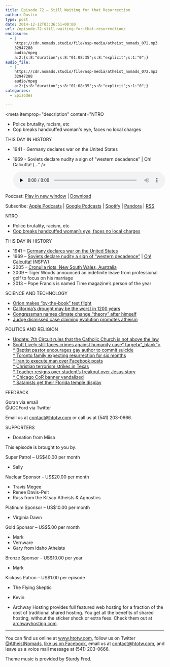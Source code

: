 ```yaml
---
title: Episode 72 – Still Waiting for that Resurrection
author: Dustin
type: post
date: 2014-12-12T03:36:51+00:00
url: /episode-72-still-waiting-for-that-resurrection/
enclosure:
  - |
    https://cdn.nomads.studio/file/nsp-media/atheist_nomads_072.mp3
    32947288
    audio/mpeg
    a:2:{s:8:"duration";s:8:"01:08:35";s:8:"explicit";s:1:"0";}
audio_file:
  - |
    https://cdn.nomads.studio/file/nsp-media/atheist_nomads_072.mp3
    32947288
    audio/mpeg
    a:2:{s:8:"duration";s:8:"01:08:35";s:8:"explicit";s:1:"0";}
categories:
  - Episodes

---
```

<div itemscope itemtype="http://schema.org/AudioObject">
  <meta itemprop="name" content="Episode 72 &#8211; Still Waiting for that Resurrection" />
  
  <meta itemprop="uploadDate" content="2014-12-11T20:36:51-07:00" />
  
  <meta itemprop="encodingFormat" content="audio/mpeg" />
  
  <meta itemprop="duration" content="PT1H08M35S" />
  
  <meta itemprop="description" content="NTRO

* Police brutality, racism, etc
* Cop breaks handcuffed woman's eye, faces no local charges

THIS DAY IN HISTORY

* 1941 - Germany declares war on the United States
* 1969 - Soviets declare nudity a sign of &quot;western decadence&quot; | Oh! Calcutta! (..." />
  
  <meta itemprop="contentUrl" content="https://dts.podtrac.com/redirect.mp3/cdn.nomads.studio/file/nsp-media/atheist_nomads_072.mp3" />
  
  <meta itemprop="contentSize" content="31.4" />
  </p> 
  
  <div class="powerpress_player" id="powerpress_player_8327">
    <audio class="wp-audio-shortcode" id="audio-5166-71" preload="none" style="width: 100%;" controls="controls"><source type="audio/mpeg" src="https://dts.podtrac.com/redirect.mp3/cdn.nomads.studio/file/nsp-media/atheist_nomads_072.mp3?_=71" /><a href="https://dts.podtrac.com/redirect.mp3/cdn.nomads.studio/file/nsp-media/atheist_nomads_072.mp3">https://dts.podtrac.com/redirect.mp3/cdn.nomads.studio/file/nsp-media/atheist_nomads_072.mp3</a></audio>
  </div>
</div>

<p class="powerpress_links powerpress_links_mp3">
  Podcast: <a href="https://dts.podtrac.com/redirect.mp3/cdn.nomads.studio/file/nsp-media/atheist_nomads_072.mp3" class="powerpress_link_pinw" target="_blank" title="Play in new window" onclick="return powerpress_pinw('https://htotw.com/?powerpress_pinw=5166-podcast');" rel="nofollow">Play in new window</a> | <a href="https://dts.podtrac.com/redirect.mp3/cdn.nomads.studio/file/nsp-media/atheist_nomads_072.mp3" class="powerpress_link_d" title="Download" rel="nofollow" download="atheist_nomads_072.mp3">Download</a>
</p>

<p class="powerpress_links powerpress_subscribe_links">
  Subscribe: <a href="https://podcasts.apple.com/us/podcast/humanists-take-on-the-world/id530050098?mt=2&ls=1" class="powerpress_link_subscribe powerpress_link_subscribe_itunes" target="_blank" title="Subscribe on Apple Podcasts" rel="nofollow">Apple Podcasts</a> | <a href="https://www.google.com/podcasts?feed=aHR0cDovL2F0aGVpc3Rub21hZHMubGlic3luLmNvbS9yc3M%3D" class="powerpress_link_subscribe powerpress_link_subscribe_googleplay" target="_blank" title="Subscribe on Google Podcasts" rel="nofollow">Google Podcasts</a> | <a href="https://open.spotify.com/show/3LzK2xZGike6Tc1GEMtMbr?si=LieN9SNuTpq96smuaUsH8A" class="powerpress_link_subscribe powerpress_link_subscribe_spotify" target="_blank" title="Subscribe on Spotify" rel="nofollow">Spotify</a> | <a href="https://www.pandora.com/podcast/atheist-nomads/PC:10122?corr=62071012&part=ug" class="powerpress_link_subscribe powerpress_link_subscribe_pandora" target="_blank" title="Subscribe on Pandora" rel="nofollow">Pandora</a> | <a href="https://htotw.com/feed/podcast/" class="powerpress_link_subscribe powerpress_link_subscribe_rss" target="_blank" title="Subscribe via RSS" rel="nofollow">RSS</a>
</p>

NTRO

* Police brutality, racism, etc  
* <a href="http://seattletimes.com/html/localnews/2025176977_shepherdpunch1xml.html" target="_blank" rel="noopener">Cop breaks handcuffed woman&#8217;s eye, faces no local charges</a>

THIS DAY IN HISTORY

* 1941 &#8211; <a href="http://www.history.com/this-day-in-history/germany-declares-war-on-the-united-states" target="_blank" rel="noopener">Germany declares war on the United States</a>  
* 1969 &#8211; <a href="http://www.history.com/this-day-in-history/soviets-declare-nudity-a-sign-of-western-decadence" target="_blank" rel="noopener">Soviets declare nudity a sign of &#8220;western decadence&#8221;</a> | <a href="https://www.youtube.com/watch?v=p3x6ju7rWY4" target="_blank" rel="noopener">Oh! Calcutta!</a> (NSFW)  
* 2005 &#8211; <a href="http://en.wikipedia.org/wiki/2005_Cronulla_riots" target="_blank" rel="noopener">Cronulla riots, New South Wales, Australia</a>  
* 2009 &#8211; Tiger Woods announced an indefinite leave from professional golf to focus on his marriage  
* 2013 &#8211; Pope Francis is named Time magazine&#8217;s person of the year

SCIENCE AND TECHNOLOGY

* <a href="http://blogs.scientificamerican.com/observations/2014/12/05/orion-capsule-finishes-by-the-book-test-flight-in-pacific-ocean/" target="_blank" rel="noopener">Orion makes “by-the-book” test flight</a>  
* <a href="http://www.scientificamerican.com/article/california-s-drought-may-be-worst-in-a-millennium/" target="_blank" rel="noopener">California’s drought may be the worst in 1200 years</a>  
* <a href="http://www.nationaljournal.com/energy/is-this-congressman-trying-to-name-a-climate-denial-theory-after-himself-20141124" target="_blank" rel="noopener">Congressman names climate change “theory” after himself</a>  
* <a href="http://salinapost.com/2014/12/02/judge-dismisses-suit-over-kansas-science-standards/" target="_blank" rel="noopener">Judge dismissed case claiming evolution promotes atheism</a>

POLITICS AND RELIGION

* <a href="http://www.patheos.com/blogs/wwjtd/2014/12/7th-circuit-rules-that-fort-wayne-south-bend-diocese-isnt-immune-from-lawsuits-because-theyre-religious/" target="_blank" rel="noopener">Update: 7th Circuit rules that the Catholic Church is not above the law</a>  
* <a href="http://www.masslive.com/news/index.ssf/2014/12/scott_lively.html" target="_blank" rel="noopener">Scott Lively still faces crimes against humanity case&#8221; target=&#8221;_blank&#8221;><br /> * </a><a href="http://www.nzherald.co.nz/nz/news/article.cfm?c_id=1&objectid=11370806" target="_blank" rel="noopener">Baptist pastor encourages gay author to commit suicide</a><a href="http://www.masslive.com/news/index.ssf/2014/12/scott_lively.html" target="_blank" rel="noopener"><br /> * </a><a href="http://www.thestar.com/news/gta/2014/12/01/hamilton_family_left_corpse_upstairs_for_six_months_expecting_resurrection.html" target="_blank" rel="noopener">Toronto family expecting resurrection for six months</a><a href="http://www.masslive.com/news/index.ssf/2014/12/scott_lively.html" target="_blank" rel="noopener"><br /> * </a><a href="http://www.hrw.org/news/2014/12/02/iran-death-sentence-facebook-posts" target="_blank" rel="noopener">Iran to execute man over Facebook posts</a><a href="http://www.masslive.com/news/index.ssf/2014/12/scott_lively.html" target="_blank" rel="noopener"><br /> * </a><a href="http://www.huffingtonpost.com/2014/12/01/larry-mcquilliams-austin-shooter-extremist_n_6251928.html" target="_blank" rel="noopener">Christian terrorism strikes in Texas</a><a href="http://www.masslive.com/news/index.ssf/2014/12/scott_lively.html" target="_blank" rel="noopener"><br /> * </a><a href="http://www.rawstory.com/rs/2014/12/teacher-resigns-after-students-story-on-jesus-and-weed-freaks-out-religious-classmate/" target="_blank" rel="noopener">Teacher resigns over student’s freakout over Jesus story</a><a href="http://www.masslive.com/news/index.ssf/2014/12/scott_lively.html" target="_blank" rel="noopener"><br /> * </a><a href="http://unitedcor.org/national/news/godless-signs-vandalized-arlington-heights" target="_blank" rel="noopener">Chicago CoR banner vandalized</a><a href="http://www.masslive.com/news/index.ssf/2014/12/scott_lively.html" target="_blank" rel="noopener"><br /> * </a><a href="http://io9.com/florida-agrees-that-satanists-must-have-equal-represent-1666410117" target="_blank" rel="noopener">Satanists get their Florida temple display</a>

FEEDBACK

Goran via email  
@JCCFord via Twitter

Email us at contact@htotw.com or call us at (541) 203-0666.

SUPPORTERS

* Donation from Miisa

This episode is brought to you by:

Super Patrol &#8211; US$40.00 per month  
* Sally

Nuclear Sponsor &#8211; US$20.00 per month  
* Travis Megee  
* Renee Davis-Pelt  
* Russ from the Kitsap Atheists & Agnostics

Platinum Sponsor – US$10.00 per month  
* Virginia Dawn

Gold Sponsor – US$5.00 per month  
* Mark  
* Vernware  
* Gary from Idaho Atheists

Bronze Sponsor &#8211; US$10.00 per year  
* Mark

Kickass Patron &#8211; US$1.00 per episode  
* The Flying Skeptic  
* Kevin

* Archway Hosting provides full featured web hosting for a fraction of the cost of traditional shared hosting. You get all the benefits of shared hosting, without the sticker shock or extra fees. Check them out at <a href="http://archwayhosting.com/" target="_blank" rel="noopener">archwayhosting.com</a>.

<hr width="500" />

You can find us online at <a href="https://www.htotw.com/" target="_blank" rel="noopener">www.htotw.com</a>, follow us on Twitter <a href="https://twitter.com/AtheistNomads" target="_blank" rel="noopener">@AtheistNomads</a>, <a href="https://htotw.com/facebook" target="_blank" rel="noopener">like us on Facebook</a>, email us at <contact@htotw.com>, and leave us a voice mail message at (541) 203-0666.

Theme music is provided by Sturdy Fred.